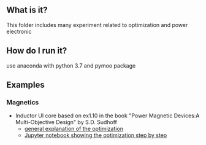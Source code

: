 ## What is it?
This folder includes many experiment related to optimization and power electronic

## How do I run it?
use anaconda with python 3.7 and pymoo package

## Examples
### Magnetics
- Inductor UI core based on ex1.10 in the book "Power Magnetic Devices:A Multi-Objective Design" by S.D. Sudhoff
  - [general explanation of the optimization](./ex1_10/ex1_10.md)
  - [Jupyter notebook showing the optimization step by step](./ex1_10/ex1_10.ipynb)
